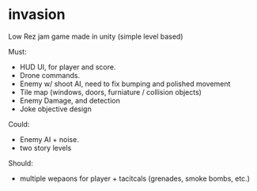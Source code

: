 # invasion
Low Rez jam game made in unity (simple level based)



Must:
- HUD UI, for player and score.
- Drone commands.
- Enemy w/ shoot AI, need to fix bumping and polished movement
- Tile map (windows, doors, furniature / collision objects)
- Enemy Damage, and detection
- Joke objective design

Could:
- Enemy AI + noise.
- two story levels

Should:
- multiple wepaons for player + tacitcals (grenades, smoke bombs, etc.)
